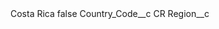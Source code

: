 <?xml version="1.0" encoding="UTF-8"?>
<CustomMetadata xmlns="http://soap.sforce.com/2006/04/metadata" xmlns:xsi="http://www.w3.org/2001/XMLSchema-instance" xmlns:xsd="http://www.w3.org/2001/XMLSchema">
    <label>Costa Rica</label>
    <protected>false</protected>
    <values>
        <field>Country_Code__c</field>
        <value xsi:type="xsd:string">CR</value>
    </values>
    <values>
        <field>Region__c</field>
        <value xsi:nil="true"/>
    </values>
</CustomMetadata>

